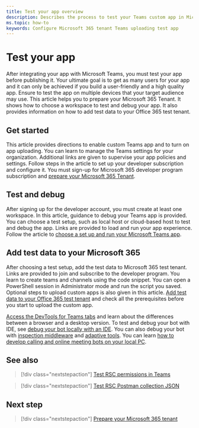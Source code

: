 ```yaml
---
title: Test your app overview
description: Describes the process to test your Teams custom app in Microsoft 365
ms.topic: how-to
keywords: Configure Microsoft 365 tenant Teams uploading test app 
---
```


# Test your app

After integrating your app with Microsoft Teams, you must test your app before publishing it. Your ultimate goal is to get as many users for your app and it can only be achieved if you build a user-friendly and a high quality app. Ensure to test the app on multiple devices that your target audience may use. This article helps you to prepare your Microsoft 365 Tenant. It shows how to choose a workspace to test and debug your app. It also provides information on how to add test data to your Office 365 test tenant.

## Get started

This article provides directions to enable custom Teams app and to turn on app uploading. You can learn to manage the Teams settings for your organization. Additional links are given to supervise your app policies and settings. Follow steps in the article to set up your developer subscription and configure it. You must sign-up for Microsoft 365 developer program subscription and [prepare your Microsoft 365 Tenant](~/concepts/build-and-test/prepare-your-o365-tenant.md).

## Test and debug

After signing up for the developer account, you must create at least one workspace. In this article, guidance to debug your Teams app is provided. You can choose a test setup, such as local host or cloud-based host to test and debug the app. Links are provided to load and run your app experience. Follow the article to [choose a set up and run your Microsoft Teams app](~/concepts/build-and-test/debug.md).

## Add test data to your Microsoft 365

After choosing a test setup, add the test data to Microsoft 365 test tenant. Links are provided to join and subscribe to the developer program. You learn to create teams and channels using the code snippet. You can open a PowerShell session in Administrator mode and run the script you saved. Optional steps to upload custom apps is also given in this article. [Add test data to your Office 365 test tenant](~/concepts/build-and-test/test-data.md) and check all the prerequisites before you start to upload the custom app.

[Access the DevTools for Teams tabs](~/tabs/how-to/developer-tools.md) and learn about the differences between a browser and a desktop version. To test and debug your bot with IDE, see [debug your bot locally with an IDE](~/bots/how-to/debug/locally-with-an-ide.md).
You can also debug your bot with [inspection middleware](https://docs.microsoft.com/azure/bot-service/bot-service-debug-inspection-middleware?view=azure-bot-service-4.0&tabs=csharp&preserve-view=true) and [adaptive tools](https://docs.microsoft.com/azure/bot-service/bot-service-debug-adaptive-tools?view=azure-bot-service-4.0&preserve-view=true). You can learn [how to develop calling and online meeting bots on your local PC](~/bots/calls-and-meetings/debugging-local-testing-calling-meeting-bots.md).

## See also

> [!div class="nextstepaction"]
> [Test RSC permissions in Teams](~/graph-api/rsc/test-resource-specific-consent.md)

> [!div class="nextstepaction"]
> [Test RSC Postman collection JSON](~/graph-api/rsc/test-rsc-json-file.md)

## Next step

> [!div class="nextstepaction"]
> [Prepare your Microsoft 365 tenant](https://docs.microsoft.com/microsoftteams/platform/concepts/build-and-test/prepare-your-o365-tenant)
